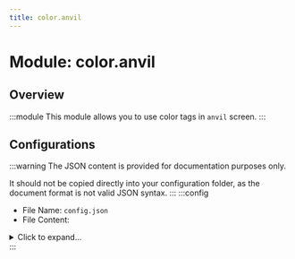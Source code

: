 ```yaml
---
title: color.anvil
---
```



# Module: color.anvil

## Overview
:::module
This module allows you to use color tags in `anvil` screen.
:::
## Configurations
:::warning
The JSON content is provided for documentation purposes only.

It should not be copied directly into your configuration folder, as the document format is not valid JSON syntax.
:::
:::config
- File Name: `config.json`
- File Content: 
<details>

<summary>Click to expand...</summary>

```json showLineNumbers title="config/fuji/modules/color/anvil/config.json"
{
  /* By default, any player can use `all style tags`.
  Enable this option requires the player to has `corresponding permission` to use that `style tag`.
  
  For example, to use `<red>` tag, requires `fuji.style.anvil.red` permission. */
  "requires_corresponding_permission_to_use_style_tag": false
}
```
</details>
:::
